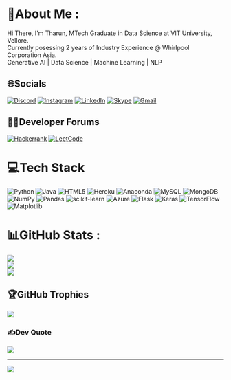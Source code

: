 # 💫About Me :
Hi There, I'm Tharun, MTech Graduate in Data Science at VIT University, Vellore.   
Currently posessing 2 years of Industry Experience @ Whirlpool Corporation Asia.  
Generative AI | Data Science | Machine Learning | NLP

## 🌐Socials
[![Discord](https://img.shields.io/badge/Discord-%235865F2.svg?style=for-the-badge&logo=discord&logoColor=white)](https://discord.com/users/Tharun#1244) [![Instagram](https://img.shields.io/badge/Instagram-%23E4405F.svg?style=for-the-badge&logo=Instagram&logoColor=white)](https://instagram.com/__._tharun__._) [![LinkedIn](https://img.shields.io/badge/linkedin-%230077B5.svg?style=for-the-badge&logo=linkedin&logoColor=white)](https://linkedin.com/in/tharun-sathiyamurthy-63a2a81b0)	[![Skype](https://img.shields.io/badge/Skype-%2300AFF0.svg?style=for-the-badge&logo=Skype&logoColor=white)](https://join.skype.com/invite/iekpukCZn7gy) [![Gmail](https://img.shields.io/badge/Gmail-D14836?style=for-the-badge&logo=gmail&logoColor=white)](mailto:tharun18052001@gmail.com)  
              

## 🧑‍💻Developer Forums
[![Hackerrank](https://img.shields.io/badge/-Hackerrank-2EC866?style=for-the-badge&logo=HackerRank&logoColor=white)](https://www.hackerrank.com/Tharun_S) [![LeetCode](https://img.shields.io/badge/LeetCode-000000?style=for-the-badge&logo=LeetCode&logoColor=#d16c06)](https://leetcode.com/tharun18052001/)


# 💻Tech Stack
![Python](https://img.shields.io/badge/python-3670A0?style=for-the-badge&logo=python&logoColor=ffdd54) ![Java](https://img.shields.io/badge/java-%23ED8B00.svg?style=for-the-badge&logo=java&logoColor=white) ![HTML5](https://img.shields.io/badge/html5-%23E34F26.svg?style=for-the-badge&logo=html5&logoColor=white) ![Heroku](https://img.shields.io/badge/heroku-%23430098.svg?style=for-the-badge&logo=heroku&logoColor=white) ![Anaconda](https://img.shields.io/badge/Anaconda-%2344A833.svg?style=for-the-badge&logo=anaconda&logoColor=white) ![MySQL](https://img.shields.io/badge/mysql-%2300f.svg?style=for-the-badge&logo=mysql&logoColor=white) ![MongoDB](https://img.shields.io/badge/MongoDB-%234ea94b.svg?style=for-the-badge&logo=mongodb&logoColor=white) ![NumPy](https://img.shields.io/badge/numpy-%23013243.svg?style=for-the-badge&logo=numpy&logoColor=white) ![Pandas](https://img.shields.io/badge/pandas-%23150458.svg?style=for-the-badge&logo=pandas&logoColor=white) ![scikit-learn](https://img.shields.io/badge/scikit--learn-%23F7931E.svg?style=for-the-badge&logo=scikit-learn&logoColor=white) ![Azure](https://img.shields.io/badge/azure-%230072C6.svg?style=for-the-badge&logo=azure-devops&logoColor=white) ![Flask](https://img.shields.io/badge/flask-%23000.svg?style=for-the-badge&logo=flask&logoColor=white) ![Keras](https://img.shields.io/badge/Keras-%23D00000.svg?style=for-the-badge&logo=Keras&logoColor=white) ![TensorFlow](https://img.shields.io/badge/TensorFlow-%23FF6F00.svg?style=for-the-badge&logo=TensorFlow&logoColor=white) ![Matplotlib](https://img.shields.io/badge/Matplotlib-%23ffffff.svg?style=for-the-badge&logo=Matplotlib&logoColor=black)

# 📊GitHub Stats :
![](https://github-readme-stats.vercel.app/api?username=Tharun-PS&theme=onedark&hide_border=false&include_all_commits=true&count_private=true)<br/>
![](https://github-readme-streak-stats.herokuapp.com/?user=Tharun-PS&theme=onedark&hide_border=false)<br/>
![](https://github-readme-stats.vercel.app/api/top-langs/?username=Tharun-PS&theme=onedark&hide_border=false&include_all_commits=true&count_private=true&layout=compact)

## 🏆GitHub Trophies
![](https://github-trophies.vercel.app/?username=Tharun-PS&theme=gruvbox&no-frame=false&no-bg=false&margin-w=4)

### ✍️Dev Quote
![](https://quotes-github-readme.vercel.app/api?type=horizontal&theme=radical)


---
[![](https://visitcount.itsvg.in/api?id=Tharun-PS&icon=0&color=0)](https://visitcount.itsvg.in)
